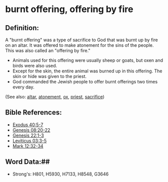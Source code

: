 # burnt offering, offering by fire #

## Definition: ##

A "burnt offering" was a type of sacrifice to God that was burnt up by fire on an altar. It was offered to make atonement for the sins of the people. This was also called an "offering by fire."

* Animals used for this offering were usually sheep or goats, but oxen and birds were also used.
* Except for the skin, the entire animal was burned up in this offering. The skin or hide was given to the priest.
* God commanded the Jewish people to offer burnt offerings two times every day.

(See also: [altar](../other/altar.md), [atonement](../kt/atonement.md), [ox](../other/ox.md), [priest](../kt/priest.md), [sacrifice](../other/sacrifice.md))

## Bible References: ##

* [Exodus 40:5-7](rc://en/tn/help/exo/40/05)
* [Genesis 08:20-22](rc://en/tn/help/gen/08/20)
* [Genesis 22:1-3](rc://en/tn/help/gen/22/01)
* [Leviticus 03:3-5](rc://en/tn/help/lev/03/03)
* [Mark 12:32-34](rc://en/tn/help/mrk/12/32)

## Word Data:##

* Strong's: H801, H5930, H7133, H8548, G3646

